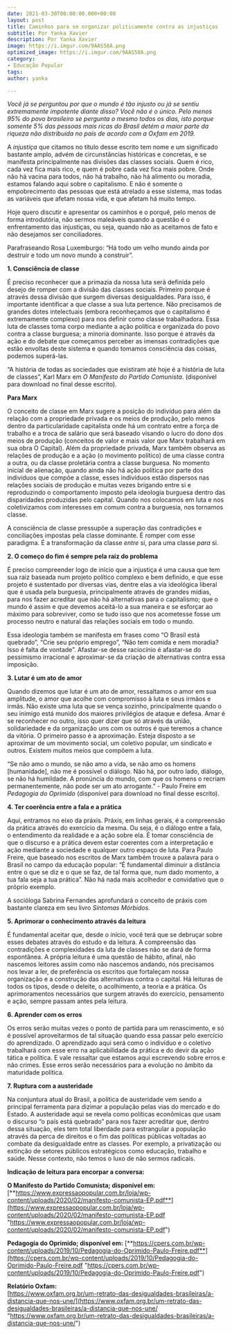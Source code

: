 ```yaml
---
date: 2021-03-30T00:00:00.000+00:00
layout: post
title: Caminhos para se organizar politicamente contra as injustiças
subtitle: Por Yanka Xavier
description: Por Yanka Xavier
image: https://i.imgur.com/9AAS58A.png
optimized_image: https://i.imgur.com/9AAS58A.png
category:
- Educação Popular
tags: 
author: yanka

---
```

_Você já se perguntou por que o mundo é tão injusto ou já se sentiu extremamente impotente diante disso? Você não é o único. Pelo menos 95% do povo brasileiro se pergunta o mesmo todos os dias, isto porque somente 5% das pessoas mais ricas do Brasil detém a maior parte da riqueza não distribuída no país de acordo com a Oxfam em 2019._

A _injustiça_ que citamos no título desse escrito tem nome e um significado bastante amplo, advém de circunstâncias históricas e concretas, e se manifesta principalmente nas divisões das classes sociais. Quem é rico, cada vez fica mais rico, e quem é pobre cada vez fica mais pobre. Onde não há vacina para todos, não há trabalho, não há alimento ou moradia, estamos falando aqui sobre o capitalismo. E não é somente o empobrecimento das pessoas que está atrelado a esse sistema, mas todas as variáveis que afetam nossa vida, e que afetam há muito tempo.

Hoje quero discutir e apresentar os caminhos e o porquê, pelo menos de forma introdutória, não sermos maleáveis quando a questão é o enfrentamento das injustiças, ou seja, quando não as aceitamos de fato e não desejamos ser conciliadores.

Parafraseando Rosa Luxemburgo: “Há todo um velho mundo ainda por destruir e todo um novo mundo a construir”.

**1. Consciência de classe**

É preciso reconhecer que a primazia da nossa luta será definida pelo desejo de romper com a divisão das classes sociais. Primeiro porque é através dessa divisão que surgem diversas desigualdades. Para isso,  é importante identificar a que classe a sua luta pertence. Não precisamos de grandes dotes intelectuais (embora reconheçamos que o capitalismo é extremamente complexo) para nos definir como classe trabalhadora. Essa luta de classes toma corpo mediante a ação política e organizada do povo contra a classe burguesa; a minoria dominante. Isso porque é através da ação e do debate que começamos perceber as imensas contradições que estão envoltas deste sistema e quando tomamos consciência das coisas, podemos superá-las.

“A história de todas as sociedades que existiram até hoje é a história de luta de classes”, Karl Marx em _O Manifesto do Partido Comunista_. (disponível para download no final desse escrito).

**Para Marx**

O conceito de classe em Marx sugere a posição do indivíduo para além da relação com a propriedade privada e os meios de produção, pelo menos dentro da particularidade capitalista onde há um contrato entre a força de trabalho e a troca de salário que será baseado visando o lucro do dono dos meios de produção (conceitos de valor e mais valor que Marx trabalhará em sua obra O Capital). Além da propriedade privada, Marx também observa as relações de produção e a ação (o movimento político) de uma classe contra a outra, ou da classe proletária contra a classe burguesa. No momento inicial de alienação, quando ainda não há ação política por parte dos indivíduos que compõe a classe, esses indivíduos estão dispersos nas relações sociais de produção e muitas vezes brigando entre si e reproduzindo o comportamento imposto pela ideologia burguesa dentro das disparidades produzidas pelo capital. Quando nos colocamos em luta e nos coletivizamos com interesses em comum contra a burguesia, nos tornamos classe.

A consciência de classe pressupõe a superação das contradições e conciliações impostas pela classe dominante. É romper com esse paradigma. É a transformação da classe _entre_ si, para uma classe _para_ si.

**2. O começo do fim é sempre pela raiz do problema**

É preciso compreender logo de início que a injustiça é uma causa que tem sua raiz baseada num projeto político complexo e bem definido, e que esse projeto é sustentado por diversas vias, dentre elas a via ideológica liberal que é usada pela burguesia, principalmente através de grandes mídias, para nos fazer acreditar que não há alternativas para o capitalismo; que o mundo é assim e que devemos aceitá-lo a sua maneira e se esforçar ao máximo para sobreviver, como se tudo isso que nos acometesse fosse um processo neutro e natural das relações sociais em todo o mundo.

Essa ideologia também se manifesta em frases como “O Brasil está quebrado”, “Crie seu próprio emprego”, “Não tem comida e nem moradia? Isso é falta de vontade”. Afastar-se desse raciocínio é afastar-se do pessimismo irracional e aproximar-se da criação de alternativas contra essa imposição.

**3. Lutar é um ato de amor**

Quando dizemos que lutar é um ato de amor, ressaltamos o amor em sua amplitude, o amor que acolhe com compromisso à luta e seus irmãos e irmãs. Não existe uma luta que se vença sozinho, principalmente quando o seu inimigo está munido dos maiores privilégios de ataque e defesa. Amar é se reconhecer no outro, isso quer dizer que só através da união, solidariedade e da organização uns com os outros é que teremos a chance da vitória. O primeiro passo é a aproximação. Esteja disposto a se aproximar de um movimento social, um coletivo popular, um sindicato e outros. Existem muitos meios que compõem a luta.

“Se não amo o mundo, se não amo a vida, se não amo os homens \[humanidade\], não me é possível o diálogo. Não há, por outro lado, diálogo, se não há humildade. A pronúncia do mundo, com que os homens o recriam permanentemente, não pode ser um ato arrogante.” - Paulo Freire em _Pedagogia do Oprimido_ (disponível para download no final desse escrito).

**4. Ter coerência entre a fala e a prática**

Aqui, entramos no eixo da práxis. Práxis, em linhas gerais, é a compreensão da prática através do exercício da mesma. Ou seja, é o diálogo entre a fala, o entendimento da realidade e a ação sobre ela. É tomar consciência de que o discurso e a prática devem estar coerentes com a interpretação e ação mediante a sociedade e qualquer outro espaço de luta. Para Paulo Freire, que baseado nos escritos de Marx também trouxe a palavra para o Brasil no campo da educação popular: “É fundamental diminuir a distância entre o que se diz e o que se faz, de tal forma que, num dado momento, a tua fala seja a tua prática”. Não há nada mais acolhedor e convidativo que o próprio exemplo.

A socióloga Sabrina Fernandes aprofundará o conceito de práxis com bastante clareza em seu livro _Sintomas Mórbidos_.

**5. Aprimorar o conhecimento através da leitura**

É fundamental aceitar que, desde o início, você terá que se debruçar sobre esses debates através do estudo e da leitura. A compreensão das contradições e complexidades da luta de classes não se dará de forma espontânea. A própria leitura é uma questão de hábito, afinal, não nascemos leitores assim como não nascemos andando, nós precisamos nos levar a ler, de preferência os escritos que fortaleçam nossa organização e a construção das alternativas contra o capital. Há leituras de todos os tipos, desde o deleite, o acolhimento, a teoria e a prática. Os aprimoramentos necessários que surgem através do exercício, pensamento e ação, sempre passam antes pela leitura.

**6. Aprender com os erros**

Os erros serão muitas vezes o ponto de partida para um renascimento, e só é possível aproveitarmos de tal situação quando essa passar pelo exercício do aprendizado. O aprendizado aqui será como o indivíduo e o coletivo trabalhará com esse erro na aplicabilidade da prática e do devir da ação tática e política. E vale ressaltar que estamos aqui escrevendo sobre erros e não crimes. Esse erros serão necessários para a evolução no âmbito da maturidade política.

**7. Ruptura com a austeridade**

Na conjuntura atual do Brasil, a política de austeridade vem sendo a principal ferramenta para dizimar a população pelas vias do mercado e do Estado. A austeridade aqui se revela como políticas econômicas que usam o discurso “o país está quebrado” para nos fazer acreditar que, dentro dessa situação, eles tem total liberdade para estrangular a população através da perca de direitos e o fim das políticas públicas voltadas ao combate da desigualdade entre as classes. Por exemplo, a privatização ou extinção de setores públicos estratégicos como educação, trabalho e saúde. Nesse contexto, não temos o luxo de não sermos radicais.

**Indicação de leitura para encorpar a conversa:**

**O Manifesto do Partido Comunista; disponível em:** [**https://www.expressaopopular.com.br/loja/wp-content/uploads/2020/02/manifesto-comunista-EP.pdf**](https://www.expressaopopular.com.br/loja/wp-content/uploads/2020/02/manifesto-comunista-EP.pdf "https://www.expressaopopular.com.br/loja/wp-content/uploads/2020/02/manifesto-comunista-EP.pdf")

**Pedagogia do Oprimido; disponível em:** [**https://cpers.com.br/wp-content/uploads/2019/10/Pedagogia-do-Oprimido-Paulo-Freire.pdf**](https://cpers.com.br/wp-content/uploads/2019/10/Pedagogia-do-Oprimido-Paulo-Freire.pdf "https://cpers.com.br/wp-content/uploads/2019/10/Pedagogia-do-Oprimido-Paulo-Freire.pdf")

**Relatório Oxfam:**  
[https://www.oxfam.org.br/um-retrato-das-desigualdades-brasileiras/a-distancia-que-nos-une/](https://www.oxfam.org.br/um-retrato-das-desigualdades-brasileiras/a-distancia-que-nos-une/ "https://www.oxfam.org.br/um-retrato-das-desigualdades-brasileiras/a-distancia-que-nos-une/")